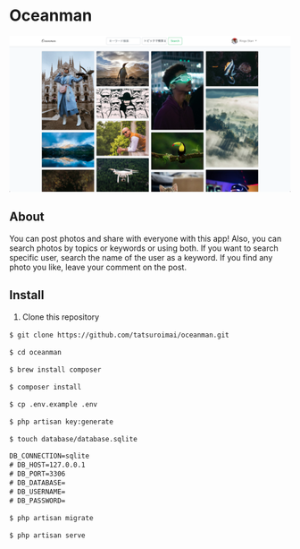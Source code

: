 # Oceanman

![](public/img/homeimage.png)
## About

You can post photos and share with everyone with this app! Also, you can search photos by topics or keywords or using both. If you want to search specific user, search the name of the user as a keyword. If you find any photo you like, leave your comment on the post.
 
## Install

1. Clone this repository

```$ git clone https://github.com/tatsuroimai/oceanman.git```

```$ cd oceanman```

```$ brew install composer```

```$ composer install```

```$ cp .env.example .env```

```$ php artisan key:generate```

```$ touch database/database.sqlite```

```
DB_CONNECTION=sqlite
# DB_HOST=127.0.0.1
# DB_PORT=3306
# DB_DATABASE=
# DB_USERNAME=
# DB_PASSWORD=
```

```$ php artisan migrate```

```$ php artisan serve```


